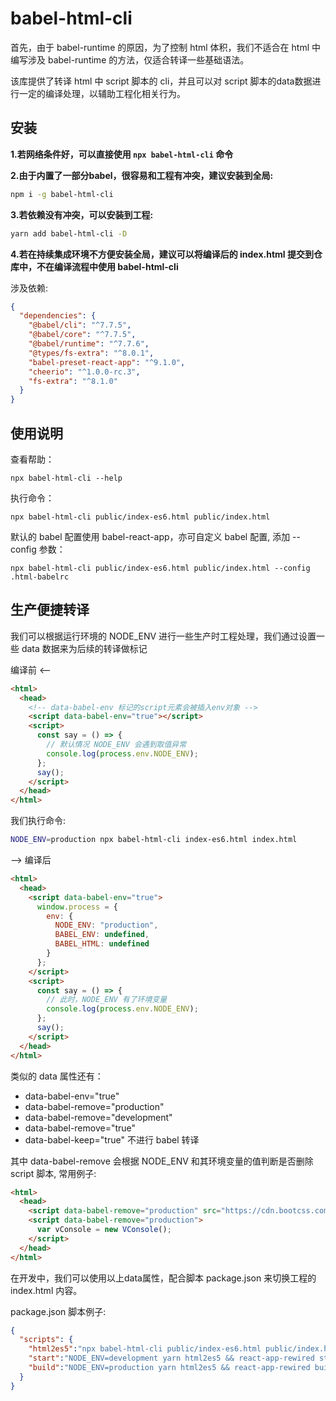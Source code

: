 # babel-html-cli

首先，由于 babel-runtime 的原因，为了控制 html 体积，我们不适合在 html 中编写涉及 babel-runtime 的方法，仅适合转译一些基础语法。

该库提供了转译 html 中 script 脚本的 cli，并且可以对 script 脚本的data数据进行一定的编译处理，以辅助工程化相关行为。

## 安装

**1.若网络条件好，可以直接使用 `npx babel-html-cli` 命令**

**2.由于内置了一部分babel，很容易和工程有冲突，建议安装到全局:**

```sh
npm i -g babel-html-cli
```

**3.若依赖没有冲突，可以安装到工程:**

```sh
yarn add babel-html-cli -D
```

**4.若在持续集成环境不方便安装全局，建议可以将编译后的 index.html 提交到仓库中，不在编译流程中使用 babel-html-cli**

涉及依赖: 

```json
{
  "dependencies": {
    "@babel/cli": "^7.7.5",
    "@babel/core": "^7.7.5",
    "@babel/runtime": "^7.7.6",
    "@types/fs-extra": "^8.0.1",
    "babel-preset-react-app": "^9.1.0",
    "cheerio": "^1.0.0-rc.3",
    "fs-extra": "^8.1.0"
  }
}
```

## 使用说明

查看帮助：

```
npx babel-html-cli --help
```

执行命令：

```
npx babel-html-cli public/index-es6.html public/index.html
```

默认的 babel 配置使用 babel-react-app，亦可自定义 babel 配置, 添加 --config 参数：

```
npx babel-html-cli public/index-es6.html public/index.html --config .html-babelrc
```

## 生产便捷转译

我们可以根据运行环境的 NODE_ENV 进行一些生产时工程处理，我们通过设置一些 data 数据来为后续的转译做标记

编译前 <--

```html
<html>
  <head>
    <!-- data-babel-env 标记的script元素会被插入env对象 -->
    <script data-babel-env="true"></script>
    <script>
      const say = () => {
        // 默认情况 NODE_ENV 会遇到取值异常
        console.log(process.env.NODE_ENV);
      };
      say();
    </script>
  </head>
</html>
```

我们执行命令:

```sh
NODE_ENV=production npx babel-html-cli index-es6.html index.html
```

--> 编译后

```html
<html>
  <head>
    <script data-babel-env="true">
      window.process = {
        env: {
          NODE_ENV: "production",
          BABEL_ENV: undefined,
          BABEL_HTML: undefined
        }
      };
    </script>
    <script>
      const say = () => {
        // 此时，NODE_ENV 有了环境变量
        console.log(process.env.NODE_ENV);
      };
      say();
    </script>
  </head>
</html>
```

类似的 data 属性还有：

- data-babel-env="true" 
- data-babel-remove="production"
- data-babel-remove="development"
- data-babel-remove="true"
- data-babel-keep="true" 不进行 babel 转译

其中 data-babel-remove 会根据 NODE_ENV 和其环境变量的值判断是否删除 script 脚本, 常用例子:

```html
<html>
  <head>
    <script data-babel-remove="production" src="https://cdn.bootcss.com/vConsole/3.3.4/vconsole.min.js"></script>
    <script data-babel-remove="production">
      var vConsole = new VConsole();
    </script>
  </head>
</html>
```

在开发中，我们可以使用以上data属性，配合脚本 package.json 来切换工程的 index.html 内容。

package.json 脚本例子:

```json
{
  "scripts": {
    "html2es5":"npx babel-html-cli public/index-es6.html public/index.html",
    "start":"NODE_ENV=development yarn html2es5 && react-app-rewired start",
    "build":"NODE_ENV=production yarn html2es5 && react-app-rewired build",
  }
}
```
